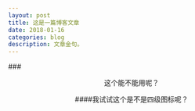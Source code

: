 ```yaml
---
layout: post
title: 这是一篇博客文章
date: 2018-01-16
categories: blog
description: 文章金句。
---
```



###<center>这个能不能用呢？

####我试试这个是不是四级图标呢？












